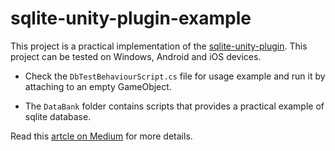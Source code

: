 # sqlite-unity-plugin-example
This project is a practical implementation of the [sqlite-unity-plugin](https://github.com/rizasif/sqlite-unity-plugin).
This project can be tested on Windows, Android and iOS devices.

- Check the `DbTestBehaviourScript.cs` file for usage example and run it by attaching to an empty GameObject.

- The `DataBank` folder contains scripts that provides a practical example of sqlite database.

Read this [artcle on Medium](https://medium.com/@rizasif92/sqlite-and-unity-how-to-do-it-right-31991712190) for more details.
